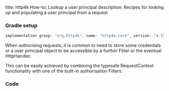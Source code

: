 title: http4k How-to: Lookup a user principal
description: Recipes for looking up and populating a user principal from a request


### Gradle setup

```groovy
implementation group: "org.http4k", name: "http4k-core", version: "4.15.0.0"
```

When authorising requests, it is common to need to store some credentials or a user principal object to be accessible by a further Filter or the eventual HttpHandler.

This can be easily achieved by combining the typesafe RequestContext functionality with one of the built-in authorisation Filters:

### Code [<img class="octocat"/>](https://github.com/http4k/http4k/blob/master/src/docs/guide/howto/lookup_a_user_principal/example.kt)

<script src="https://gist-it.appspot.com/https://github.com/http4k/http4k/blob/master/src/docs/guide/howto/lookup_a_user_principal/example.kt"></script>
